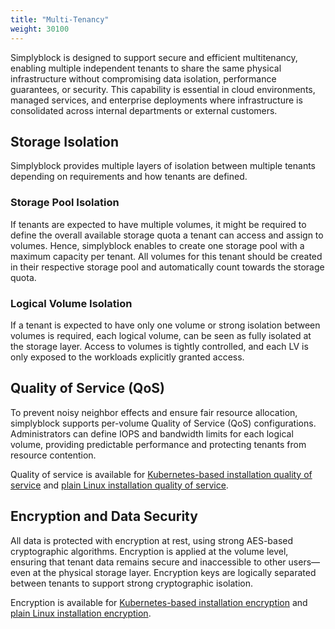 ```yaml
---
title: "Multi-Tenancy"
weight: 30100
---
```


Simplyblock is designed to support secure and efficient multitenancy, enabling multiple independent tenants to share the
same physical infrastructure without compromising data isolation, performance guarantees, or security. This capability
is essential in cloud environments, managed services, and enterprise deployments where infrastructure is consolidated
across internal departments or external customers.

## Storage Isolation

Simplyblock provides multiple layers of isolation between multiple tenants depending on requirements and how tenants
are defined.

### Storage Pool Isolation

If tenants are expected to have multiple volumes, it might be required to define the overall available storage quota
a tenant can access and assign to volumes. Hence, simplyblock enables to create one storage pool with a maximum capacity
per tenant. All volumes for this tenant should be created in their respective storage pool and automatically count
towards the storage quota.

### Logical Volume Isolation

If a tenant is expected to have only one volume or strong isolation between volumes is required, each logical volume,
can be seen as fully isolated at the storage layer. Access to volumes is tightly controlled, and each LV is only exposed
to the workloads explicitly granted access.

## Quality of Service (QoS)

To prevent noisy neighbor effects and ensure fair resource allocation, simplyblock supports per-volume Quality of
Service (QoS) configurations. Administrators can define IOPS and bandwidth limits for each logical volume, providing
predictable performance and protecting tenants from resource contention.

Quality of service is available for
[Kubernetes-based installation quality of service](../../usage/simplyblock-csi/quality-of-service.md) and
[plain Linux installation quality of service](../../usage/baremetal/quality-of-service.md).

## Encryption and Data Security

All data is protected with encryption at rest, using strong AES-based cryptographic algorithms. Encryption is applied at
the volume level, ensuring that tenant data remains secure and inaccessible to other users—even at the physical storage
layer. Encryption keys are logically separated between tenants to support strong cryptographic isolation.

Encryption is available for [Kubernetes-based installation encryption](../../usage/simplyblock-csi/encrypting.md) and
[plain Linux installation encryption](../../usage/baremetal/encrypting.md).
